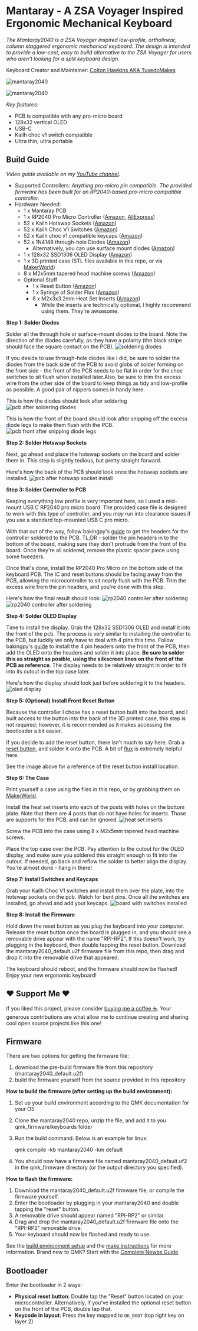 # Mantaray - A ZSA Voyager Inspired Ergonomic Mechanical Keyboard
*The Mantaray2040 is a ZSA Voyager inspired low-profile, ortholinear, column staggered ergonomic mechanical keyboard. The design is intended to provide a low-cost, easy to build alternative to the ZSA Voyager for users who aren't looking for a split keyboard design.*

Keyboard Creator and Maintainer: [Colton Hawkins AKA TuxedoMakes](https://youtube.com/@TuxedoMakes)

![mantaray2040](https://i.imgur.com/LBJzdiN.jpeg)

![mantaray2040](https://i.imgur.com/M4AyEyV.jpeg)

*Key features:*
- PCB is compatible with any pro-micro board
- 128x32 vertical OLED
- USB-C
- Kailh choc v1 switch compatible
- Ultra thin, ultra portable

## Build Guide
*Video guide available on my [YouTube channel](https://www.youtube.com/@TuxedoMakes).*
* Supported Controllers: *Anything pro-micro pin compatible. The provided firmware has been built for an RP2040-based pro-micro compatible controller.*
* Hardware Needed:
  - 1 x Mantaray PCB
  - 1 x RP2040 Pro Micro Controller ([Amazon](https://amzn.to/428M2m1), [AliExpress](https://www.aliexpress.us/item/3256806600745653.html))
  - 52 x Kailh Hotswap Sockets ([Amazon](https://amzn.to/4h6iSsb))
  - 52 x Kailh Choc V1 Switches ([Amazon](https://amzn.to/4fRsSVb))
  - 52 x Kailh choc v1 compatible keycaps ([Amazon](https://amzn.to/4ae0R8R))
  - 52 x 1N4148 through-hole Diodes ([Amazon](https://amzn.to/40qinUf))
    - Alternatively, you can use surface mount diodes ([Amazon](https://amzn.to/3WbPPeA))
  - 1 x 128x32 SSD1306 OLED Display ([Amazon](https://amzn.to/3Wcarnd))
  - 1 x 3D printed case (STL files available in this repo, or via [MakerWorld](https://makerworld.com/en/models/972433#profileId-944453))
  - 8 x M2x5mm tapered head machine screws ([Amazon](https://amzn.to/3BTecHg))
  - Optional Stuff
    - 1 x Reset Button ([Amazon](https://amzn.to/3Pt3eer))
    - 1 x Syringe of Solder Flux ([Amazon](https://amzn.to/4fXnPT4))
    - 8 x M2x3x3.2mm Heat Set Inserts ([Amazon](https://amzn.to/40bUWMX))
      - While the inserts are technically optional, I highly recommend using them. They're awsesome.

**Step 1: Solder Diodes**

Solder all the through hole or surface-mount diodes to the board. Note the direction of the diodes carefully, as they have a polarity (the black stripe should face the square contact on the PCB).
![soldering diodes](https://i.imgur.com/PUxqXBc.png)

If you deside to use through-hole diodes like I did, be sure to solder the diodes from the  back side of the PCB to avoid globs of solder forming on the front side - the front of the PCB needs to be flat in order for the choc switches to sit flush when installed later.Also, be sure to trim the excess wire from the other side of the board to keep things as tidy and low-profile as possible. A good pair of nippers comes in handy here.

This is how the diodes should look after soldering
![pcb after soldering diodes](https://i.imgur.com/gPM2L5K.png)

This is how the front of the board should look after snipping off the excess diode legs to make them flush with the PCB.
![pcb front after snipping diode legs](https://i.imgur.com/1lCA1tc.png)

**Step 2: Solder Hotswap Sockets**

Next, go ahead and place the hotswap sockets on the board and solder them in. This step is slightly tedious, but pretty straight forward.

Here's how the back of the PCB should look once the hotswap sockets are installed.
![pcb after hotswap socket install](https://i.imgur.com/BnFbTHR.png)

**Step 3: Solder Controller to PCB**

Keeping everything low profile is very important here, so I used a mid-mount USB C RP2040 pro micro board. The provided case file is designed to work with this type of controller, and you *may* run into clearance issues if you use a standard top-mounted USB C pro micro.

With that out of the way, follow bakingpy's [guide](https://imgur.com/a/how-to-solder-pro-micro-header-pins-like-badass-M9r3EW9) to get the headers for the controller soldered to the PCB. TL;DR - solder the pin headers in to the bottom of the board, making sure they don't protrude from the front of the board. Once they're all soldered, remove the plastic spacer piece using some tweezers.

Once that's done, install the RP2040 Pro Micro on the bottom side of the keyboard PCB. The IC and reset buttons should be facing away from the PCB, allowing the microcontroller to sit nearly flush with the PCB. Trim the excess wire from the pin headers, and you're done with this step.

Here's how the final result should look:
![rp2040 controller after soldering](https://i.imgur.com/ZBR2TpW.png)
![rp2040 controller after soldering](https://i.imgur.com/LFZeQd4.png)

**Step 4: Solder OLED Display**

Time to install the display. Grab the 128x32 SSD1306 OLED and install it into the front of the pcb. The process is very similar to installing the controller to the PCB, but luckily we only have to deal with 4 pins this time. Follow bakingpy's [guide](https://imgur.com/a/how-to-solder-pro-micro-header-pins-like-badass-M9r3EW9) to install the 4 pin headers onto the front of the PCB, then add the OLED onto the headers and solder it into place. **Be sure to solder this as straight as posible, using the silkscreen lines on the front of the PCB as reference**. The display needs to be relatively straight in order to fit into its cutout in the top case later.

Here's how the display should look just before soldering it to the headers.
![oled display](https://i.imgur.com/t7UH1n0.png)


**Step 5: (Optional) Install Front Reset Button**

Because the controller I chose has a reset button built into the board, and I built access to the button into the back of the 3D printed case, this step is not required; however, it is recommended as it makes accessing the bootloader a bit easier.

If you decide to add the reset button, there isn't much to say here. Grab a [reset button](https://amzn.to/3Pt3eer), and solder it onto the PCB. A bit of [flux](https://amzn.to/4fXnPT4) is extremely helpful here.

See the image above for a reference of the reset button install location.

**Step 6: The Case**

Print yourself a case using the files in this repo, or by grabbing them on [MakerWorld](https://makerworld.com/en/models/972433#profileId-944453).

Install the heat set inserts into each of the posts with holes on the bottom plate. Note that there are 4 posts that do not have holes for inserts. Those are supports for the PCB, and can be ignored.
![heat set inserts](https://i.imgur.com/0ySrO3Q.jpeg)


Screw the PCB into the case using 8 x M2x5mm tapered head machine screws.

Place the top case over the PCB. Pay attention to the cutout for the OLED display, and make sure you soldered this straight enough to fit into the cutout. If needed, go back and reflow the solder to better align the display. You're almost done - hang in there!

**Step 7: Install Switches and Keycaps**

Grab your Kailh Choc V1 switches and install them over the plate, into the hotswap sockets on the pcb. Watch for bent pins. Once all the switches are installed, go ahead and add your keycaps.
![board with switches installed](https://i.imgur.com/Hu240bC.jpeg)

**Step 8: Install the Firmware**

Hold down the reset button as you plug the keyboard into your computer. Release the reset button once the board is plugged in, and you should see a removable drive appear with the name "RPI-RP2". If this doesn't work, try plugging in the keyboard, then double tapping the reset button. Download the mantaray2040_default.u2f firmware file from this repo, then drag and drop it into the removable drive that appeared.

The keyboard should reboot, and the firmware should now be flashed! Enjoy your new ergonomic keyboard!

## ❤️ Support Me ❤️

If you liked this project, please consider [buying me a coffee ☕](https://www.paypal.com/ncp/payment/S29DUSN2UKD4N). Your generous contributions are what allow me to continue creating and sharing cool open source projects like this one!

## Firmware
There are two options for getting the firmware file:
1. download the pre-build firmware file from this repository (mantaray2040_default.u2f)
2. build the firmware yourself from the source provided in this repository

**How to build the firmware (after setting up the build environment):**
1. Set up your build environment according to the QMK documentation for your OS

2. Clone the mantaray2040 repo, unzip the file, and add it to you qmk_firmware/keyboards folder

3. Run the build command. Below is an example for linux:

    qmk compile -kb mantaray2040 -km default

4. You  should now have a firmware file named mantaray2040_default.uf2 in the qmk_firmware directory (or the output directory you specified).

**How to flash the firmware:**
1. Download the mantaray2040_default.u2f firmware file, or compile the firmware yourself.
1. Enter the bootloader by plugging in your mantaray2040 and double tapping the "reset" button.
2. A removable drive should appear named "RPI-RP2" or similar.
3. Drag and drop the mantaray2040_default.u2f firmware file onto the "RPI-RP2" removable drive.
4. Your keyboard should now be flashed and ready to use.

See the [build environment setup](https://docs.qmk.fm/#/getting_started_build_tools) and the [make instructions](https://docs.qmk.fm/#/getting_started_make_guide) for more information. Brand new to QMK? Start with the [Complete Newbs Guide](https://docs.qmk.fm/#/newbs).

## Bootloader

Enter the bootloader in 2 ways:

* **Physical reset button**: Double tap the "Reset" button located on your microcontroller. Alternatively, if you've installed the optional reset button on the front of the PCB, double tap that.
* **Keycode in layout**: Press the key mapped to `QK_BOOT` (top right key on layer 2)
